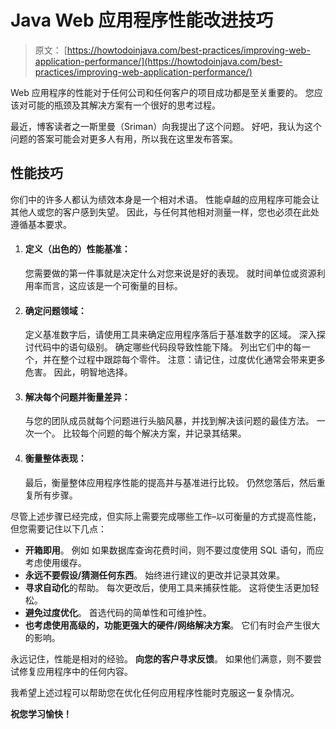 # Java Web 应用程序性能改进技巧

> 原文： [https://howtodoinjava.com/best-practices/improving-web-application-performance/](https://howtodoinjava.com/best-practices/improving-web-application-performance/)

Web 应用程序的性能对于任何公司和任何客户的项目成功都是至关重要的。 您应该对可能的瓶颈及其解决方案有一个很好的思考过程。

最近，博客读者之一斯里曼（Sriman）向我提出了这个问题。 好吧，我认为这个问题的答案可能会对更多人有用，所以我在这里发布答案。

## 性能技巧

你们中的许多人都认为绩效本身是一个相对术语。 性能卓越的应用程序可能会让其他人或您的客户感到失望。 因此，与任何其他相对测量一样，您也必须在此处遵循基本要求。

1.  #### 定义（出色的）性能基准：

    您需要做的第一件事就是决定什么对您来说是好的表现。 就时间单位或资源利用率而言，这应该是一个可衡量的目标。

2.  #### 确定问题领域：

    定义基准数字后，请使用工具来确定应用程序落后于基准数字的区域。 深入探讨代码中的语句级别。 确定哪些代码段导致性能下降。 列出它们中的每一个，并在整个过程中跟踪每个零件。 注意：请记住，过度优化通常会带来更多危害。 因此，明智地选择。

3.  #### 解决每个问题并衡量差异：

    与您的团队成员就每个问题进行头脑风暴，并找到解决该问题的最佳方法。 一次一个。 比较每个问题的每个解决方案，并记录其结果。

4.  #### 衡量整体表现：

    最后，衡量整体应用程序性能的提高并与基准进行比较。 仍然您落后，然后重复所有步骤。

尽管上述步骤已经完成，但实际上需要完成哪些工作–以可衡量的方式提高性能，但您需要记住以下几点：

*   **开箱即用**。 例如 如果数据库查询花费时间，则不要过度使用 SQL 语句，而应考虑使用缓存。
*   **永远不要假设/猜测任何东西**。 始终进行建议的更改并记录其效果。
*   **寻求自动化**的帮助。 每次更改后，使用工具来捕获性能。 这将使生活更加轻松。
*   **避免过度优化**。 首选代码的简单性和可维护性。
*   **也考虑使用高级的，功能更强大的硬件/网络解决方案**。 它们有时会产生很大的影响。

永远记住，性能是相对的经验。 **向您的客户寻求反馈**。 如果他们满意，则不要尝试修复应用程序中的任何内容。

我希望上述过程可以帮助您在优化任何应用程序性能时克服这一复杂情况。

**祝您学习愉快！**